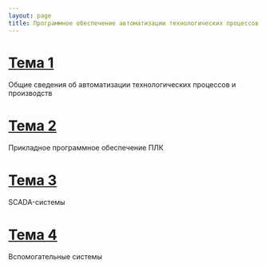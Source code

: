 ```yaml
---
layout: page
title: Программное обеспечение автоматизации технологических процессов и производств
---
```


# [Тема 1]({{site.baseurl}}/atpp_programming/theory/theme_1/)
Общие сведения об автоматизации технологических процессов и производств

# [Тема 2]({{site.baseurl}}/atpp_programming/theory/theme_2/)
Прикладное программное обеспечение ПЛК

# [Тема 3]({{site.baseurl}}/atpp_programming/theory/theme_3/)
SCADA-системы

# [Тема 4]({{site.baseurl}}/atpp_programming/theory/theme_4/)
Вспомогательные системы
